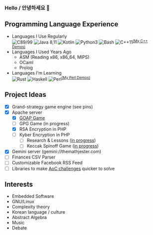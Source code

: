 ### Hello / 안녕하세요 👋

## Programming Language Experience

- Languages I Use Regularly  
    ![C89/99](https://img.shields.io/badge/c-%2300599C.svg?style=for-the-badge&logo=c&logoColor=white)
    ![Java 8,11](https://img.shields.io/badge/java-%23ED8B00.svg?style=for-the-badge&logo=java&logoColor=white)
    ![Kotlin](https://img.shields.io/badge/kotlin-%230095D5.svg?style=for-the-badge&logo=kotlin&logoColor=white)
    ![Python3](https://img.shields.io/badge/python-3670A0?style=for-the-badge&logo=python&logoColor=ffdd54)
    ![Bash](https://img.shields.io/badge/shell_script-%23121011.svg?style=for-the-badge&logo=gnu-bash&logoColor=white)
    ![C++11](https://img.shields.io/badge/c++-%2300599C.svg?style=for-the-badge&logo=c%2B%2B&logoColor=white)<sup>[(My C++ Demos)](https://github.com/chocorho/cplusplus-demos)</sup>
- Languages I Used Years Ago
    - ASM (Reading x86, x86_64, MIPS)
    - OCaml
    - Prolog
- Languages I'm Learning  
    ![Rust](https://img.shields.io/badge/rust-%23000000.svg?style=for-the-badge&logo=rust&logoColor=white)
    ![Haskell](https://img.shields.io/badge/Haskell-5e5086?style=for-the-badge&logo=haskell&logoColor=white)
    ![Perl](https://img.shields.io/badge/perl-%2339457E.svg?style=for-the-badge&logo=perl&logoColor=white)<sup>[(My Perl Demos)](https://github.com/chocorho/perl-practice)</sup>

## Project Ideas

- [X] Grand-strategy game engine (see pins)  
- [X] Apache server  
  - [X] <a href="https://www.themathjester.com/goap-game/index.php">GOAP Game</a>  
  - [ ] GPG Game (in progress)  
  - [X] RSA Encryption in PHP  
  - [ ] Kyber Encryption in PHP  
    - [ ] Research & Lessons (<a href="https://www.themathjester.com/test_kyber_encryption_rollback.php">in progress</a>)  
    - [ ] Keccak Spinoff Game (<a href="https://www.themathjester.com/test_keccak.php">in progress</a>)  
- [X] Gemini server (gemini://themathjester.com)  
- [ ] Finances CSV Parser  
- [ ] Customizable Facebook RSS Feed
- [ ] Libraries to make [AoC challenges](https://adventofcode.com/) quicker to solve

## Interests

- Embedded Software
- GNU/Linux
- Complexity theory
- Korean language / culture
- Abstract Algebra
- Music
- Debate

<!--
**chocorho/chocorho** is a ✨ _special_ ✨ repository because its `README.md` (this file) appears on your GitHub profile.

Here are some ideas to get you started:

- 🔭 I’m currently working on ...
- 🌱 I’m currently learning ...
- 👯 I’m looking to collaborate on ...
- 🤔 I’m looking for help with ...
- 💬 Ask me about ...
- 📫 How to reach me: ...
- 😄 Pronouns: ...
- ⚡ Fun fact: ...
-->
